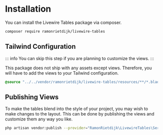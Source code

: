 # Installation

You can install the Livewire Tables package via composer.

```sh
composer require ramonrietdijk/livewire-tables
```

## Tailwind Configuration

::: info
You can skip this step if you are planning to customize the views.
:::

This package does not ship with any assets except views. Therefore, you will have to add the views to your Tailwind
configuration.

```css
@source "../../vendor/ramonrietdijk/livewire-tables/resources/**/*.blade.php";
```

## Publishing Views

To make the tables blend into the style of your project, you may wish to make changes to the layout. This can be done by
publishing the views and customize them any way you like.

```sh
php artisan vendor:publish --provider="RamonRietdijk\LivewireTables\ServiceProvider" --tag=views
```
